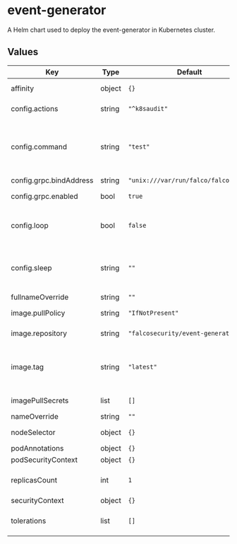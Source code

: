 # event-generator

A Helm chart used to deploy the event-generator in Kubernetes cluster.
## Values

| Key | Type | Default | Description |
|-----|------|---------|-------------|
| affinity | object | `{}` | Affinity, like the nodeSelector but with more expressive syntax. |
| config.actions | string | `"^k8saudit"` | Regular expression used to select the actions to be run. |
| config.command | string | `"test"` | The event-generator accepts two commands (run, test): run: runs actions. test: runs and tests actions. For more info see: https://github.com/falcosecurity/event-generator. |
| config.grpc.bindAddress | string | `"unix:///var/run/falco/falco.sock"` | Path to the Falco grpc socket. |
| config.grpc.enabled | bool | `true` | Set it to true if you are deploying in "test" mode. |
| config.loop | bool | `false` | Runs in a loop the actions. If set to "true" the event-generator is deployed using a k8s deployment otherwise a k8s job. |
| config.sleep | string | `""` | The length of time to wait before running an action. Non-zero values should contain a corresponding time unit (e.g. 1s, 2m, 3h). A value of zero means no sleep. (default 100ms) |
| fullnameOverride | string | `""` | Used to override the chart full name. |
| image.pullPolicy | string | `"IfNotPresent"` | Pull policy for the event-generator image |
| image.repository | string | `"falcosecurity/event-generator"` | Repository from where the image is pulled. |
| image.tag | string | `"latest"` | Images' tag to select a development/custom version of event-generator instead of a release. Overrides the image tag whose default is the chart appVersion. |
| imagePullSecrets | list | `[]` | Secrets used to pull the image from a private repository. |
| nameOverride | string | `""` | Used to override the chart name. |
| nodeSelector | object | `{}` | Selectors to choose a given node where to run the pods. |
| podAnnotations | object | `{}` | Annotations to be added to the pod. |
| podSecurityContext | object | `{}` | Security context for the pod. |
| replicasCount | int | `1` | Number of replicas of the event-generator (meaningful when installed as a deployment). |
| securityContext | object | `{}` | Security context for the containers. |
| tolerations | list | `[]` | Tolerations to allow the pods to be scheduled on nodes whose taints the pod tolerates. |

